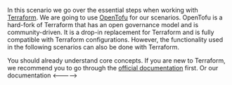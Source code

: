 In this scenario we go over the essential steps when working with [Terraform](https://www.terraform.io/). We are going to use [OpenTofu](https://opentofu.org/) for our scenarios. OpenTofu is a hard-fork of Terraform that has an open governance model and is community-driven. It is a drop-in replacement for Terraform and is fully compatible with Terraform configurations. However, the functionality used in the following scenarios can also be done with Terraform.

You should already understand core concepts. If you are new to Terraform, we recommend you to go through the [official documentation](https://learn.hashicorp.com/tutorials/terraform/install-cli) first. Or our documentation <----->